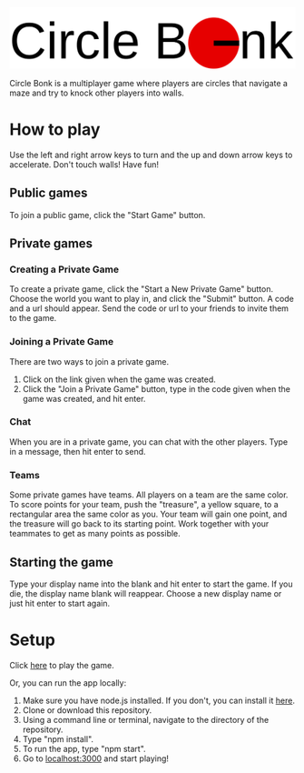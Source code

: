 ![Circle Bonk](./logo.svg)

Circle Bonk is a multiplayer game where players are circles that navigate a
maze and try to knock other players into walls.

# How to play

Use the left and right arrow keys to turn and the up and down arrow keys to accelerate.
Don't touch walls!
Have fun!

## Public games

To join a public game, click the "Start Game" button.

## Private games

### Creating a Private Game

To create a private game, click the "Start a New Private Game" button.
Choose the world you want to play in, and click the "Submit" button.
A code and a url should appear.
Send the code or url to your friends to invite them to the game.

### Joining a Private Game

There are two ways to join a private game.
1. Click on the link given when the game was created.
2. Click the "Join a Private Game" button,
type in the code given when the game was created, and hit enter.

### Chat

When you are in a private game, you can chat with the other players.
Type in a message, then hit enter to send.

### Teams

Some private games have teams. All players on a team are the same color.
To score points for your team, push the "treasure", a yellow square,
to a rectangular area the same color as you.
Your team will gain one point, and the treasure will go back to its starting point.
Work together with your teammates to get as many points as possible.

## Starting the game

Type your display name into the blank and hit enter to start the game.
If you die, the display name blank will reappear.
Choose a new display name or just hit enter to start again.

# Setup

Click [here](https://circle-bonk.herokuapp.com) to play the game.

Or, you can run the app locally:
1. Make sure you have node.js installed.
If you don't, you can install it [here](https://nodejs.org).
1. Clone or download this repository.
2. Using a command line or terminal, navigate to the directory of the repository.
3. Type "npm install".
4. To run the app, type "npm start".
5. Go to [localhost:3000](http://localhost:3000) and start playing!